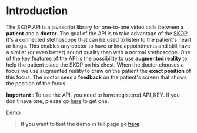 # Introduction



The SKOP API is a javascript library for one-to-one video calls between a **patient** and a **doctor**. The goal of the API is to take advantage of the [SKOP]("https://www.wemed.fr/product-page/skop"). It's a connected stethoscope that can be used to listen to the patient's heart or lungs. This enables any doctor to have online appointments and still have a similar (or even better) sound quality than with a normal stethoscope.
One of the key features of the API is the possibility to use **augmented reality** to help the patient place the SKOP on his chest. When the doctor chooses a focus we use augmented reality to draw on the patient the **exact position** of this focus. The doctor sees a **feedback** on the patient's screen that shows the position of the focus. 


**Important** : To use the API, you need to have registered API_KEY. If you don't have one, please go [here](https://www.wemed.fr/inscription-api-skop) to get one.




[Demo](https://halfred.wemed.fr/demo_prod ':include :type=iframe width=100% height=700px allow="microphone; camera"')

>  **If you want to test the demo in full page go [here](https://halfred.wemed.fr/demo_prod)**









